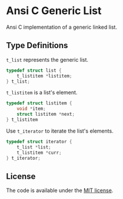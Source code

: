 Ansi C Generic List
====================================================================

Ansi C implementation of a generic linked list.

## Type Definitions
`t_list` represents the generic list.
```C
typedef struct list {
	t_listitem *listitem;
} t_list;
```
`t_listitem` is a list's element.
```C
typedef struct listitem {
	void *item;
	struct listitem *next;
} t_listitem
```

Use `t_iterator` to iterate the list's elements.
```C
typedef struct iterator {
	t_list *list;
	t_listitem *curr;
} t_iterator;
```

## License

The code is available under the [MIT license](LICENSE.txt).